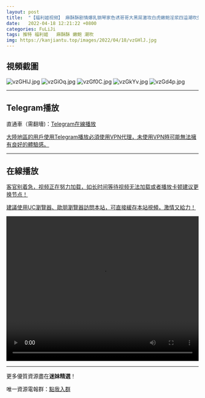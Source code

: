```yaml
---
layout: post
title:  "【福利姬视频】 麻酥酥剧情爆乳钢琴家色诱哥哥大黑屌激攻白虎嫩鲍淫浆四溢潮吹失禁骚语连连"
date:   2022-04-18 12:21:22 +0800
categories: FuLiJi
tags: 推特 福利姬   麻酥酥 嫩鲍 潮吹
img: https://kanjiantu.top/images/2022/04/18/vzGHlJ.jpg
---
```



## 視頻截圖

![vzGHlJ.jpg](https://kanjiantu.top/images/2022/04/18/vzGHlJ.jpg)
![vzGiOq.jpg](https://kanjiantu.top/images/2022/04/18/vzGiOq.jpg)
![vzGf0C.jpg](https://kanjiantu.top/images/2022/04/18/vzGf0C.jpg)
![vzGkYv.jpg](https://kanjiantu.top/images/2022/04/18/vzGkYv.jpg)
![vzGd4p.jpg](https://kanjiantu.top/images/2022/04/18/vzGd4p.jpg)

* * *
## Telegram播放

直通車（需翻墻)：[Telegram在線播放](https://t.me/mimeijingxuan/758)


<u>大陸地區的用戶使用Telegram播放必須使用VPN代理，未使用VPN時可能無法擁有良好的體驗感。</u> 
* * *
## 在線播放
<u>客官别着急，视频正在努力加载，如长时间等待视频无法加载或者播放卡顿建议更换节点！</u>

<u>建議使用UC瀏覽器、歐朋瀏覽器訪問本站，可直接緩存本站視頻，激情又給力！</u>
<center><video src="https://cdn.publer.io/uploads/videos/62515b37db27973d1eaefa8e/050bb5c8d23ea25f8b187c198552cefe.mp4" width="100%" height="380px" controls="controls"></video></center>

* * *
更多優質資源盡在**迷妹精選**！

唯一資源電報群：[點我入群](https://t.me/mimeijingxuan)


